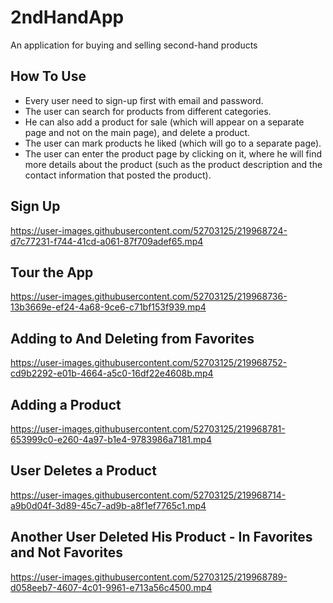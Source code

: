 # 2ndHandApp

An application for buying and selling second-hand products

## How To Use

* Every user need to sign-up first with email and password.
* The user can search for products from different categories.
* He can also add a product for sale (which will appear on a separate page and not on the main page), and delete a product.
* The user can mark products he liked (which will go to a separate page).
* The user can enter the product page by clicking on it, where he will find more details about the product (such as the product description and the contact information that posted the product).

## Sign Up 
https://user-images.githubusercontent.com/52703125/219968724-d7c77231-f744-41cd-a061-87f709adef65.mp4

## Tour the App
https://user-images.githubusercontent.com/52703125/219968736-13b3669e-ef24-4a68-9ce6-c71bf153f939.mp4

## Adding to And Deleting from Favorites
https://user-images.githubusercontent.com/52703125/219968752-cd9b2292-e01b-4664-a5c0-16df22e4608b.mp4

## Adding a Product
https://user-images.githubusercontent.com/52703125/219968781-653999c0-e260-4a97-b1e4-9783986a7181.mp4

## User Deletes a Product
https://user-images.githubusercontent.com/52703125/219968714-a9b0d04f-3d89-45c7-ad9b-a8f1ef7765c1.mp4

## Another User Deleted His Product - In Favorites and Not Favorites
https://user-images.githubusercontent.com/52703125/219968789-d058eeb7-4607-4c01-9961-e713a56c4500.mp4








